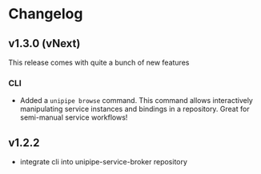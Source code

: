 # Changelog

## v1.3.0 (vNext)

This release comes with quite a bunch of new features

### CLI

- Added a `unipipe browse` command. This command allows interactively manipulating service instances and bindings in a repository. Great for semi-manual service workflows!

## v1.2.2

- integrate cli into unipipe-service-broker repository